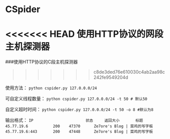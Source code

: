 # CSpider 
<<<<<<< HEAD
使用HTTP协议的网段主机探测器
=======
###使用HTTP协议的C段主机探测器
>>>>>>> c8de3ded76e610030c4ab2aa98c242fe9549204d

使用方法：
`python cspider.py 127.0.0.0/24`

可自定义线程数量：
`python cspider.py 127.0.0.0/24 -t 50 # 默认50`

自定义超时时间：
`python cspider.py 127.0.0.0/24 -t 50 -o 8 #默认为8`

输出格式：
`IP                       状态     返回大小       标题`
`45.77.19.6           200    47370      Ze7ore's Blog | 菜鸡的写字板`
`45.77.19.6:443       200    47448      Ze7ore's Blog | 菜鸡的写字板`
